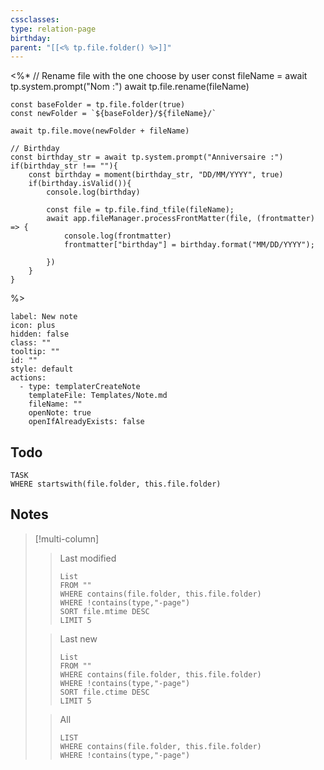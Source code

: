 ```yaml
---
cssclasses:
type: relation-page
birthday: 
parent: "[[<% tp.file.folder() %>]]"
---
```


<%*
	// Rename file with the one choose by user
	const fileName = await tp.system.prompt("Nom :")
	await tp.file.rename(fileName)
  
	const baseFolder = tp.file.folder(true)
	const newFolder = `${baseFolder}/${fileName}/`

	await tp.file.move(newFolder + fileName)

	// Birthday
	const birthday_str = await tp.system.prompt("Anniversaire :")
	if(birthday_str !== ""){
		const birthday = moment(birthday_str, "DD/MM/YYYY", true)
		if(birthday.isValid()){
			console.log(birthday)
			
			const file = tp.file.find_tfile(fileName);
			await app.fileManager.processFrontMatter(file, (frontmatter) => {
				console.log(frontmatter)
				frontmatter["birthday"] = birthday.format("MM/DD/YYYY");
			  
			})
		}
	}
	
%>






```meta-bind-button
label: New note
icon: plus
hidden: false
class: ""
tooltip: ""
id: ""
style: default
actions:
  - type: templaterCreateNote
    templateFile: Templates/Note.md
    fileName: ""
    openNote: true
    openIfAlreadyExists: false

```
## Todo

```dataview
TASK
WHERE startswith(file.folder, this.file.folder)
```

## Notes

> [!multi-column]
> 
>> Last modified
>>```dataview
>>List
>>FROM ""
>>WHERE contains(file.folder, this.file.folder)
>>WHERE !contains(type,"-page")
>>SORT file.mtime DESC
>>LIMIT 5
>>```
>
>> Last new
>>```dataview
>>List
>>FROM ""
>>WHERE contains(file.folder, this.file.folder)
>>WHERE !contains(type,"-page")
>>SORT file.ctime DESC
>>LIMIT 5
>>```
>
>> All
>>```dataview
>>LIST
>>WHERE contains(file.folder, this.file.folder)
>>WHERE !contains(type,"-page")
>>```
